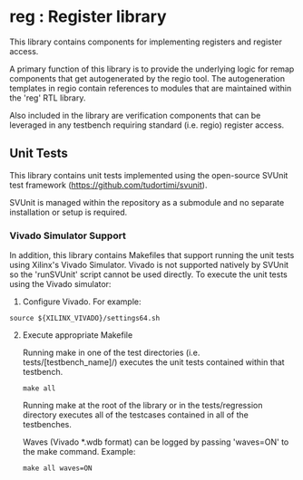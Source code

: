 # reg : Register library

This library contains components for implementing registers and register access.

A primary function of this library is to provide the underlying logic for
remap components that get autogenerated by the regio tool. The autogeneration
templates in regio contain references to modules that are maintained within the
'reg' RTL library.

Also included in the library are verification components that can be leveraged
in any testbench requiring standard (i.e. regio) register access.

## Unit Tests

This library contains unit tests implemented using the open-source SVUnit test
framework (https://github.com/tudortimi/svunit).

SVUnit is managed within the repository as a submodule and no separate installation
or setup is required.

### Vivado Simulator Support

In addition, this library contains Makefiles that support running the unit
tests using Xilinx's Vivado Simulator. Vivado is not supported natively by
SVUnit so the 'runSVUnit' script cannot be used directly. To execute the unit
tests using the Vivado simulator:

1. Configure Vivado. For example:
```
source ${XILINX_VIVADO}/settings64.sh
```

2. Execute appropriate Makefile

    Running make in one of the test directories (i.e. tests/\[testbench_name\]/) executes
    the unit tests contained within that testbench.

    ```
    make all
    ```

    Running make at the root of the library or in the tests/regression directory
    executes all of the testcases contained in all of the testbenches.

    Waves (Vivado *.wdb format)
    can be logged by passing 'waves=ON' to the make command. Example:
    ```
    make all waves=ON
    ```
